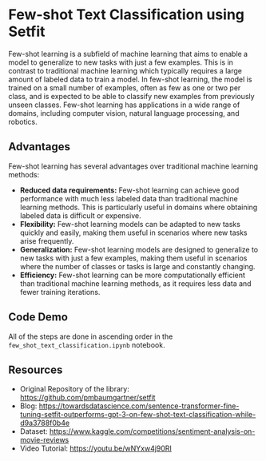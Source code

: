 # Few-shot Text Classification using Setfit

Few-shot learning is a subfield of machine learning that aims to enable a model to generalize to new tasks with just a few examples. This is in contrast to traditional machine learning which typically requires a large amount of labeled data to train a model. In few-shot learning, the model is trained on a small number of examples, often as few as one or two per class, and is expected to be able to classify new examples from previously unseen classes. Few-shot learning has applications in a wide range of domains, including computer vision, natural language processing, and robotics.

## Advantages

Few-shot learning has several advantages over traditional machine learning methods:

- **Reduced data requirements:** Few-shot learning can achieve good performance with much less labeled data than traditional machine learning methods. This is particularly useful in domains where obtaining labeled data is difficult or expensive.
- **Flexibility:** Few-shot learning models can be adapted to new tasks quickly and easily, making them useful in scenarios where new tasks arise frequently.
- **Generalization:** Few-shot learning models are designed to generalize to new tasks with just a few examples, making them useful in scenarios where the number of classes or tasks is large and constantly changing.
- **Efficiency:** Few-shot learning can be more computationally efficient than traditional machine learning methods, as it requires less data and fewer training iterations.

## Code Demo

All of the steps are done in ascending order in the `few_shot_text_classification.ipynb` notebook.

## Resources

- Original Repository of the library: https://github.com/pmbaumgartner/setfit
- Blog: https://towardsdatascience.com/sentence-transformer-fine-tuning-setfit-outperforms-gpt-3-on-few-shot-text-classification-while-d9a3788f0b4e 
- Dataset: https://www.kaggle.com/competitions/sentiment-analysis-on-movie-reviews 
- Video Tutorial: https://youtu.be/wNYxw4j90RI 